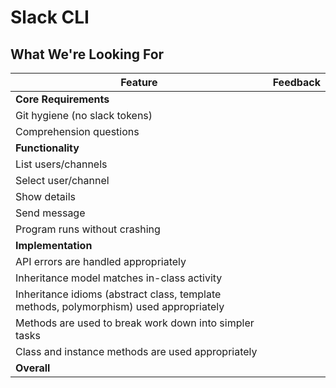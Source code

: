 # Slack CLI
## What We're Looking For

Feature | Feedback
---     | ---
**Core Requirements** |
Git hygiene (no slack tokens) | 
Comprehension questions | 
**Functionality** |
List users/channels | 
Select user/channel | 
Show details | 
Send message | 
Program runs without crashing | 
**Implementation** |
API errors are handled appropriately | 
Inheritance model matches in-class activity | 
Inheritance idioms (abstract class, template methods, polymorphism) used appropriately | 
Methods are used to break work down into simpler tasks | 
Class and instance methods are used appropriately | 
**Overall** |
